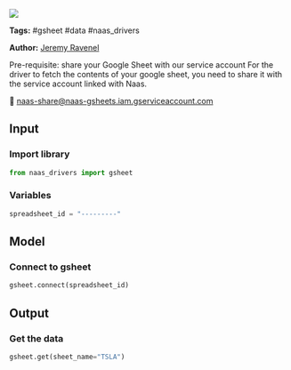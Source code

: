 <a href="https://app.naas.ai/user-redirect/naas/downloader?url=https://raw.githubusercontent.com/jupyter-naas/awesome-notebooks/master/Google%20Sheets/Google_Sheets_Get_data.ipynb" target="_parent"><img src="https://naasai-public.s3.eu-west-3.amazonaws.com/open_in_naas.svg"/></a>

**Tags:** #gsheet #data #naas_drivers

**Author:** [Jeremy Ravenel](https://www.linkedin.com/in/ACoAAAJHE7sB5OxuKHuzguZ9L6lfDHqw--cdnJg/)

Pre-requisite: share your Google Sheet with our service account
For the driver to fetch the contents of your google sheet, you need to share it with the service account linked with Naas.

🔗 naas-share@naas-gsheets.iam.gserviceaccount.com

## Input

### Import library


```python
from naas_drivers import gsheet
```

### Variables


```python
spreadsheet_id = "---------"
```

## Model

### Connect to gsheet


```python
gsheet.connect(spreadsheet_id)
```

## Output

### Get the data


```python
gsheet.get(sheet_name="TSLA")
```
